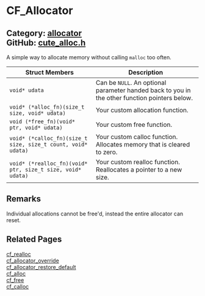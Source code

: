 [](../header.md ':include')

# CF_Allocator

Category: [allocator](/api_reference?id=allocator)  
GitHub: [cute_alloc.h](https://github.com/RandyGaul/cute_framework/blob/master/include/cute_alloc.h)  
---

A simple way to allocate memory without calling `malloc` too often.

Struct Members | Description
--- | ---
`void* udata` | Can be `NULL`. An optional parameter handed back to you in the other function pointers below.
`void* (*alloc_fn)(size_t size, void* udata)` | Your custom allocation function.
`void (*free_fn)(void* ptr, void* udata)` | Your custom free function.
`void* (*calloc_fn)(size_t size, size_t count, void* udata)` | Your custom calloc function. Allocates memory that is cleared to zero.
`void* (*realloc_fn)(void* ptr, size_t size, void* udata)` | Your custom realloc function. Reallocates a pointer to a new size.

## Remarks

Individual allocations cannot be free'd, instead the entire allocator can reset.

## Related Pages

[cf_realloc](/allocator/cf_realloc.md)  
[cf_allocator_override](/allocator/cf_allocator_override.md)  
[cf_allocator_restore_default](/allocator/cf_allocator_restore_default.md)  
[cf_alloc](/allocator/cf_alloc.md)  
[cf_free](/allocator/cf_free.md)  
[cf_calloc](/allocator/cf_calloc.md)  
